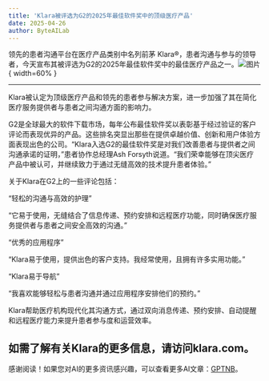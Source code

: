 ```yaml
---
title: 'Klara被评选为G2的2025年最佳软件奖中的顶级医疗产品'
date: 2025-04-26
author: ByteAILab
---
```


领先的患者沟通平台在医疗产品类别中名列前茅
Klara®，患者沟通与参与的领导者，今天宣布其被评选为G2的2025年最佳软件奖中的最佳医疗产品之一。![图片](https://ai-techpark.com/wp-content/uploads/Klara.jpg){ width=60% }

---
Klara被认定为顶级医疗产品和领先的患者参与解决方案，进一步加强了其在简化医疗服务提供者与患者之间沟通方面的影响力。

G2是全球最大的软件下载市场，每年公布最佳软件奖以表彰基于经过验证的客户评论而表现优异的产品。这些排名突显出那些在提供卓越价值、创新和用户体验方面表现出色的公司。“Klara入选G2的最佳软件奖是对我们改善患者与提供者之间沟通承诺的证明，”患者协作总经理Ash Forsyth说道。“我们荣幸能够在顶尖医疗产品中被认可，并继续致力于通过无缝高效的技术提升患者体验。”

关于Klara在G2上的一些评论包括：

“轻松的沟通与高效的护理”

“它易于使用，无缝结合了信息传递、预约安排和远程医疗功能，同时确保医疗服务提供者与患者之间安全高效的沟通。”

“优秀的应用程序”

“Klara易于使用，提供出色的客户支持。我经常使用，且拥有许多实用功能。”

“Klara易于导航”

“我喜欢能够轻松与患者沟通并通过应用程序安排他们的预约。”

Klara帮助医疗机构现代化其沟通方式，通过双向消息传递、预约安排、自动提醒和远程医疗能力来提升患者参与度和运营效率。

如需了解有关Klara的更多信息，请访问klara.com。
---
感谢阅读！如果您对AI的更多资讯感兴趣，可以查看更多AI文章：[GPTNB](https://gptnb.com)。